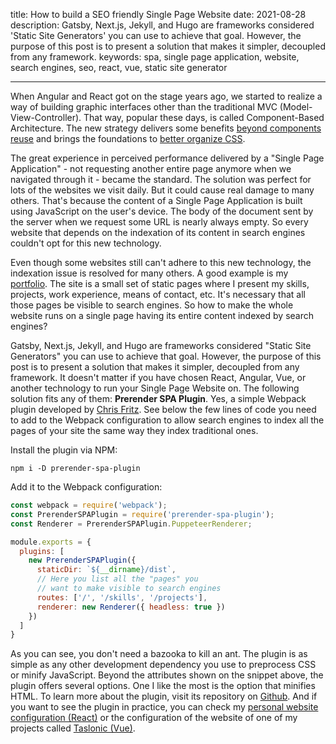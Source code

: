 title: How to build a SEO friendly Single Page Website
date: 2021-08-28
description: Gatsby, Next.js, Jekyll, and Hugo are frameworks considered 'Static Site Generators' you can use to achieve that goal. However, the purpose of this post is to present a solution that makes it simpler, decoupled from any framework.
keywords: spa, single page application, website, search engines, seo, react, vue, static site generator

---

When Angular and React got on the stage years ago, we started to realize a way of building graphic interfaces other than the traditional MVC (Model-View-Controller). That way, popular these days, is called Component-Based Architecture. The new strategy delivers some benefits [beyond components reuse](https://medium.com/hackernoon/components-beyond-reuse-6cef6848a748) and brings the foundations to [better organize CSS](https://rafaelcamargo.com/blog/bottles-and-principles-how-to-better-organize-css).

The great experience in perceived performance delivered by a "Single Page Application" - not requesting another entire page anymore when we navigated through it - became the standard. The solution was perfect for lots of the websites we visit daily. But it could cause real damage to many others. That's because the content of a Single Page Application is built using JavaScript on the user's device. The body of the document sent by the server when we request some URL is nearly always empty. So every website that depends on the indexation of its content in search engines couldn't opt for this new technology.

Even though some websites still can't adhere to this new technology, the indexation issue is resolved for many others. A good example is my [portfolio](https://rafaelcamargo.com). The site is a small set of static pages where I present my skills, projects, work experience, means of contact, etc. It's necessary that all those pages be visible to search engines. So how to make the whole website runs on a single page having its entire content indexed by search engines?

Gatsby, Next.js, Jekyll, and Hugo are frameworks considered "Static Site Generators" you can use to achieve that goal. However, the purpose of this post is to present a solution that makes it simpler, decoupled from any framework. It doesn't matter if you have chosen React, Angular, Vue, or another technology to run your Single Page Website on. The following solution fits any of them: **Prerender SPA Plugin**. Yes, a simple Webpack plugin developed by [Chris Fritz](https://github.com/chrisvfritz). See below the few lines of code you need to add to the Webpack configuration to allow search engines to index all the pages of your site the same way they index traditional ones.

Install the plugin via NPM:
```
npm i -D prerender-spa-plugin
```

Add it to the Webpack configuration:
``` javascript
const webpack = require('webpack');
const PrerenderSPAPlugin = require('prerender-spa-plugin');
const Renderer = PrerenderSPAPlugin.PuppeteerRenderer;

module.exports = {
  plugins: [
    new PrerenderSPAPlugin({
      staticDir: `${__dirname}/dist`,
      // Here you list all the "pages" you
      // want to make visible to search engines
      routes: ['/', '/skills', '/projects'],
      renderer: new Renderer({ headless: true })
    })
  ]
}
```

As you can see, you don't need a bazooka to kill an ant. The plugin is as simple as any other development dependency you use to preprocess CSS or minify JavaScript. Beyond the attributes shown on the snippet above, the plugin offers several options. One I like the most is the option that minifies HTML. To learn more about the plugin, visit its repository on [Github](https://github.com/chrisvfritz/prerender-spa-plugin). And if you want to see the plugin in practice, you can check my [personal website configuration (React)](https://github.com/rafaelcamargo/portfolio) or the configuration of the website of one of my projects called [Taslonic (Vue)](https://github.com/glorious-codes/glorious-taslonic-website).
